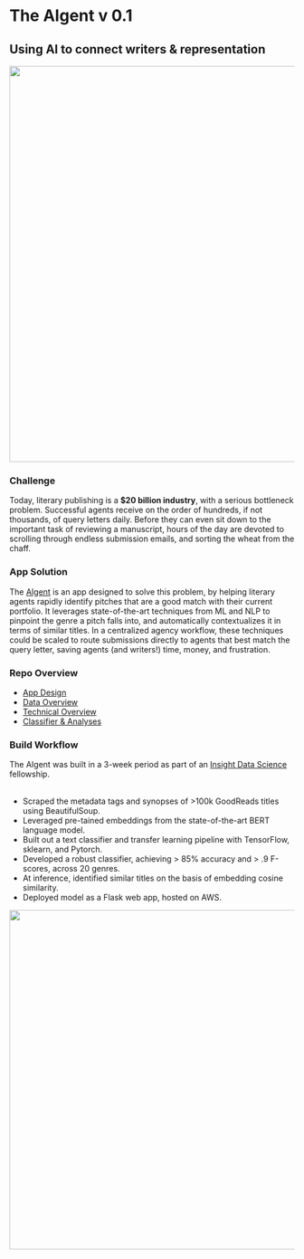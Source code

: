 # The AIgent v 0.1

## Using AI to connect writers & representation

<p align="center"><img src="https://raw.githubusercontent.com/moralwintertiger/flask-agent-v1/master/images/01_agent.png" width="700"></p>

### Challenge
Today, literary publishing is a <b>$20 billion industry</b>, with a serious bottleneck problem. Successful agents receive on the order of hundreds, if not thousands, of query letters daily. Before they can even sit down to the important task of reviewing a manuscript, hours of the day are devoted to scrolling through endless submission emails, and sorting the wheat from the chaff. 

### App Solution
The <a href="http://www.insilicoveritas.net:5000/">AIgent</a> is an app designed to solve this problem, by helping literary agents rapidly identify pitches that are a good match with their current portfolio. It leverages state-of-the-art techniques from ML and NLP to pinpoint the genre a pitch falls into, and automatically contextualizes it in terms of similar titles. In a centralized agency workflow, these techniques could be scaled to route submissions directly to agents that best match the query letter, saving agents (and writers!) time, money, and frustration.

### Repo Overview
* <a href="https://github.com/moralwintertiger/flask-agent-v1/tree/master/templates">App Design</a>
* <a href="https://github.com/moralwintertiger/flask-agent-v1/tree/master/data">Data Overview</a>
* <a href="https://github.com/moralwintertiger/flask-agent-v1/tree/master/similars_model">Technical Overview</a>
* <a href="https://github.com/moralwintertiger/flask-agent-v1/tree/master/analyses">Classifier & Analyses</a>

### Build Workflow
The AIgent was built in a 3-week period as part of an <a href="https://www.insightdatascience.com/">Insight Data Science</a> fellowship.<br><br>
* Scraped the metadata tags and synopses of >100k GoodReads titles using BeautifulSoup.<br>
* Leveraged pre-tained embeddings from the state-of-the-art BERT language model.<br>
* Built out a text classifier and transfer learning pipeline with TensorFlow, sklearn, and Pytorch.<br>
* Developed a robust classifier, achieving > 85% accuracy and > .9 F-scores, across 20 genres.<br>
* At inference, identified similar titles on the basis of embedding cosine similarity.<br>
* Deployed model as a Flask web app, hosted on AWS.<br>

<p align="center"><img src="https://raw.githubusercontent.com/moralwintertiger/flask-agent-v1/master/images/slide_02_workflow.png" width="600"></p>
